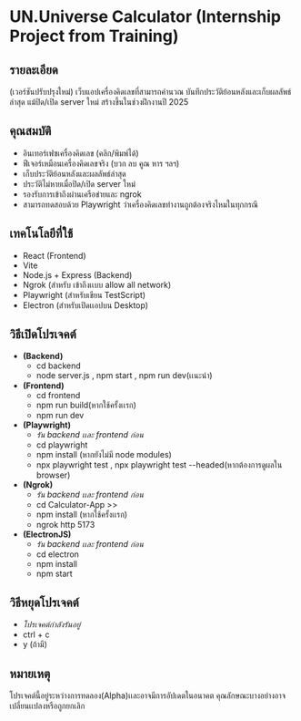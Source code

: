 # UN.Universe Calculator (Internship Project from Training)

## รายละเอียด
(เวอร์ชันปรับปรุงใหม่) เว็บแอปเครื่องคิดเลขที่สามารถคำนวณ บันทึกประวัติย้อนหลังและเก็บผลลัพธ์ล่าสุด แม้ปิด/เปิด server ใหม่ สร้างขึ้นในช่วงฝึกงานปี 2025

## คุณสมบัติ
- อินเทอร์เฟซเครื่องคิดเลข (คลิก/พิมพ์ได้)
- ฟีเจอร์เหมือนเครื่องคิดเลขจริง (บวก ลบ คูณ หาร ฯลฯ)
- เก็บประวัติย้อนหลังและผลลัพธ์ล่าสุด
- ประวัติไม่หายเมื่อปิด/เปิด server ใหม่
- รองรับการเข้าถึงผ่านเครือข่ายและ ngrok
- สามารถทดสอบด้วย Playwright ว่าเครื่องคิดเลขทำงานถูกต้องจริงไหมในทุกกรณี

## เทคโนโลยีที่ใช้
- React (Frontend)
- Vite
- Node.js + Express (Backend)
- Ngrok (สำหรับ เข้าถึงเเบบ allow all network)
- Playwright (สำหรับเขียน TestScript)
- Electron (สำหรับเปิดเเอปบน Desktop)

## วิธีเปิดโปรเจคต์
* **(Backend)**
  * cd backend
  * node server.js , npm start , npm run dev(เเนะนำ)
* **(Frontend)**
  * cd frontend
  * npm run build(หากใช้ครั้งเเรก)
  * npm run dev
* **(Playwright)**
  * *รัน backend เเละ frontend ก่อน*
  * cd playwright
  * npm install (หากยังไม่มี node modules)
  * npx playwright test , npx playwright test --headed(หากต้องการดูผลใน browser)
* **(Ngrok)**
  * *รัน backend เเละ frontend ก่อน*
  * cd Calculator-App >> 
  * npm install (หากใช้ครั้งเเรก) 
  * ngrok http 5173
* **(ElectronJS)**
  * *รัน backend เเละ frontend ก่อน*
  * cd electron
  * npm install 
  * npm start

## วิธีหยุดโปรเจคต์
  * *โปรเจคต์กำลังรันอยู่*
  * ctrl + c
  * y (ถ้ามี)

## หมายเหตุ
โปรเจคต์นี้อยู่ระหว่างการทดลอง(Alpha)เเละอาจมีการอัปเดตในอนาคต คุณลักษณะบางอย่างอาจเปลี่ยนเเปลงหรือถูกยกเลิก
